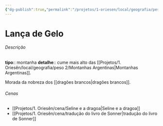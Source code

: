 ```yaml
---
{"dg-publish":true,"permalink":"/projetos/1-oriesen/local/geografia/peso-3/lanca-de-gelo/"}
---
```



# Lança de Gelo

###### Descrição
**tipo**:: montanha
**detalhe**:: cume mais alto das [[Projetos/1. Oriesên/local/geografia/peso 2/Montanhas Argentinas|Montanhas Argentinas]].

Morada da nobreza dos [[dragões brancos|dragões brancos]].


###### Cenas
- [[Projetos/1. Oriesên/cena/Seline e a dragoa|Seline e a dragoa]]
- [[Projetos/1. Oriesên/cena/tradução do livro de Sonner|tradução do livro de Sonner]]

